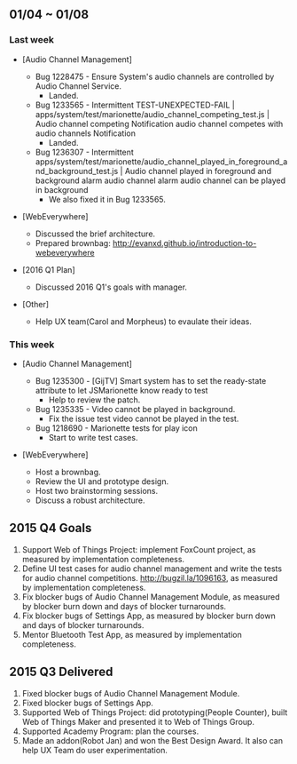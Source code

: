 ## 01/04 ~ 01/08 ##

### Last week
* [Audio Channel Management]
  - Bug 1228475 - Ensure System's audio channels are controlled by Audio Channel Service.
    - Landed.
  - Bug 1233565 - Intermittent TEST-UNEXPECTED-FAIL | apps/system/test/marionette/audio_channel_competing_test.js | Audio channel competing Notification audio channel competes with audio channels Notification
    - Landed.
  - Bug 1236307 - Intermittent apps/system/test/marionette/audio_channel_played_in_foreground_and_background_test.js | Audio channel played in foreground and background alarm audio channel alarm audio channel can be played in background
    - We also fixed it in Bug 1233565.

* [WebEverywhere]
  - Discussed the brief architecture.
  - Prepared brownbag: http://evanxd.github.io/introduction-to-webeverywhere

* [2016 Q1 Plan]
  - Discussed 2016 Q1's goals with manager.

* [Other]
  - Help UX team(Carol and Morpheus) to evaulate their ideas.

### This week
* [Audio Channel Management]
  - Bug 1235300 - [GijTV] Smart system has to set the ready-state attribute to let JSMarionette know ready to test
    - Help to review the patch.
  - Bug 1235335 - Video cannot be played in background.
    - Fix the issue test video cannot be played in the test.
  - Bug 1218690 - Marionette tests for play icon
    - Start to write test cases.

* [WebEverywhere]
  - Host a brownbag.
  - Review the UI and prototype design.
  - Host two brainstorming sessions.
  - Discuss a robust architecture.

## 2015 Q4 Goals
1. Support Web of Things Project: implement FoxCount project, as measured by implementation completeness.
2. Define UI test cases for audio channel management and write the tests for audio channel competitions. http://bugzil.la/1096163, as measured by implementation completeness.
3. Fix blocker bugs of Audio Channel Management Module, as measured by blocker burn down and days of blocker turnarounds.
4. Fix blocker bugs of Settings App, as measured by blocker burn down and days of blocker turnarounds.
5. Mentor Bluetooth Test App, as measured by implementation completeness.

## 2015 Q3 Delivered
1. Fixed blocker bugs of Audio Channel Management Module.
2. Fixed blocker bugs of Settings App.
3. Supported Web of Things Project: did prototyping(People Counter), built Web of Things Maker and presented it to Web of Things Group.
4. Supported Academy Program: plan the courses.
5. Made an addon(Robot Jan) and won the Best Design Award. It also can help UX Team do user experimentation.
